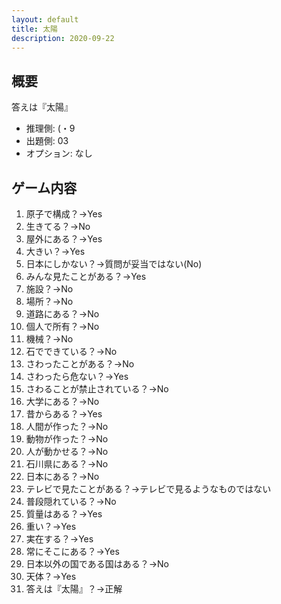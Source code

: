 ```yaml
---
layout: default
title: 太陽
description: 2020-09-22
---
```


## 概要

答えは『太陽』

- 推理側: (・9
- 出題側: 03
- オプション: なし

## ゲーム内容

1. 原子で構成？→Yes
2. 生きてる？→No
3. 屋外にある？→Yes
4. 大きい？→Yes
5. 日本にしかない？→質問が妥当ではない(No)
6. みんな見たことがある？→Yes
7. 施設？→No
8. 場所？→No
9. 道路にある？→No
10. 個人で所有？→No
11. 機械？→No
12. 石でできている？→No
13. さわったことがある？→No
14. さわったら危ない？→Yes
15. さわることが禁止されている？→No
16. 大学にある？→No
17. 昔からある？→Yes
18. 人間が作った？→No
19. 動物が作った？→No
20. 人が動かせる？→No
21. 石川県にある？→No
22. 日本にある？→No
23. テレビで見たことがある？→テレビで見るようなものではない
24. 普段隠れている？→No
25. 質量はある？→Yes
26. 重い？→Yes
27. 実在する？→Yes
28. 常にそこにある？→Yes
29. 日本以外の国である国はある？→No
30. 天体？→Yes
31. 答えは『太陽』？→正解

